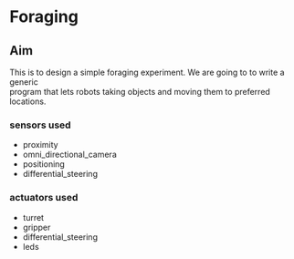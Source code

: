 # Foraging

## Aim

This is to design a simple foraging experiment. We are going to to write a generic  
program that lets robots taking objects and moving them to preferred locations.  

### sensors used

* proximity
* omni_directional_camera
* positioning
* differential_steering

### actuators used

* turret
* gripper
* differential_steering
* leds
